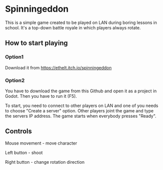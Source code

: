 # Spinningeddon
This is a simple game created to be played on LAN during boring lessons in school.
It's a top-down battle royale in which players always rotate.

## How to start playing
### Option1
Download it from https://ethelt.itch.io/spinningeddon
### Option2
You have to download the game from this Github and open it as a project in Godot. Then you have to run it (F5).

To start, you need to connect to other players on LAN and one of you needs to choose "Create a server" option. Other players joint the game and type the servers IP address. The game starts when everybody presses "Ready".

## Controls
Mouse movement - move character

Left button - shoot

Right button - change rotation direction
